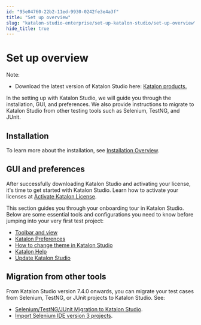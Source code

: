 ```yaml
---
id: "95e04760-22b2-11ed-9930-0242fe3e4a3f"
title: "Set up overview"
slug: "katalon-studio-enterprise/set-up-katalon-studio/set-up-overview"
hide_title: true
---
```


# <a id="concept-988" class="anchor_top_offset"/><a id="ariaid-title1" class="anchor_top_offset"/>Set up overview

<div xmlns="http://www.w3.org/1999/xhtml" className="p"><div className="note note note_note"><span className="note__title">Note:</span> <ul className="ul"><li className="li"><p className="p">Download the latest version of Katalon Studio here: <a className="xref j-external-link" href="https://www.katalon.com/download/" target="_blank">Katalon products.</a></p></li></ul></div></div>
<p xmlns="http://www.w3.org/1999/xhtml" className="p">In the setting up with <span className="ph">Katalon Studio</span>, we will guide you through the installation, GUI, and preferences. We also provide instructions to migrate to <span className="ph">Katalon Studio</span> from other testing tools such as Selenium, TestNG, and JUnit.</p> 

## Installation

<p xmlns="http://www.w3.org/1999/xhtml" className="p">To learn more about the installation, see <a className="xref" href="/docs/katalon-studio-enterprise/set-up-katalon-studio/installation/installation-overview">Installation Overview</a>.</p> 

## GUI and preferences

<p xmlns="http://www.w3.org/1999/xhtml" className="p">After successfully downloading <span className="ph">Katalon Studio</span> and activating your license, it's time to get started with <span className="ph">Katalon Studio</span>. Learn how to activate your licenses at <a className="xref j-external-link" href="https://docs.katalon.com/docs/products-and-licenses/katalon-studio-enterprise-and-runtime-engine-licenses/activate-katalon-license" target="_blank">Activate Katalon License</a>.</p> 
<p xmlns="http://www.w3.org/1999/xhtml" className="p">This section guides you through your onboarding tour in <span className="ph">Katalon Studio</span>. Below are some essential tools and configurations you need to know before jumping into your very first test project:</p> 
<div xmlns="http://www.w3.org/1999/xhtml" className="p"><ul className="ul"><li className="li"><a className="xref" href="/docs/katalon-studio-enterprise/set-up-katalon-studio/toolbars-and-views#topic-888">Toolbar and view</a></li><li className="li"><a className="xref" href="/docs/katalon-studio-enterprise/set-up-katalon-studio/preferences/katalon-preferences"><span className="ph">Katalon</span> Preferences</a></li><li className="li"><a className="xref" href="/docs/katalon-studio-enterprise/set-up-katalon-studio/change-katalon-studio-theme">How to change theme in <span className="ph">Katalon Studio</span></a></li><li className="li"><a className="xref" href="/docs/katalon-studio-enterprise/set-up-katalon-studio/katalon-help"><span className="ph">Katalon</span> Help</a></li><li className="li"><a className="xref" href="/docs/katalon-studio-enterprise/set-up-katalon-studio/update-katalon-studio">Update <span className="ph">Katalon Studio</span></a></li></ul></div>

## Migration from other tools

<p xmlns="http://www.w3.org/1999/xhtml" className="p">From <span className="ph">Katalon Studio</span> version 7.4.0 onwards, you can migrate your test cases from Selenium, TestNG, or JUnit projects to <span className="ph">Katalon Studio</span>. See:</p> 
<div xmlns="http://www.w3.org/1999/xhtml" className="p"><ul className="ul"><li className="li"><a className="xref" href="/docs/katalon-studio-enterprise/set-up-katalon-studio/migration-from-other-tools/seleniumtestngjunit-migration-to-katalon-studio">Selenium/TestNG/JUnit Migration to <span className="ph">Katalon Studio</span></a>.</li><li className="li"><a className="xref" href="/docs/katalon-studio-enterprise/set-up-katalon-studio/migration-from-other-tools/import-selenium-ide-version-3-projects">Import Selenium IDE version 3 projects</a>.</li></ul></div>
